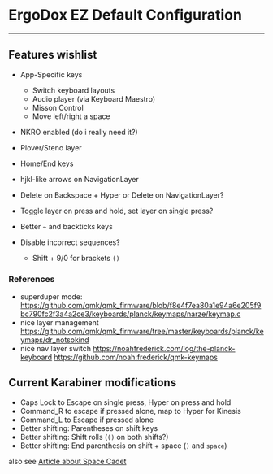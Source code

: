 # ErgoDox EZ Default Configuration
---------------

## Features wishlist

* App-Specific keys
  * Switch keyboard layouts
  * Audio player (via Keyboard Maestro)
  * Misson Control
  * Move left/right a space 
* NKRO enabled (do i really need it?)
* Plover/Steno layer
* Home/End keys
* hjkl-like arrows on NavigationLayer
* Delete on Backspace + Hyper or Delete on NavigationLayer?
* Toggle layer on press and hold, set layer on single press?
* Better `~` and backticks keys

* Disable incorrect sequences?
  * Shift + 9/0 for brackets `()`


### References

* superduper mode: https://github.com/qmk/qmk_firmware/blob/f8e4f7ea80a1e94a6e205f9bc790fc2f3a4a2ce3/keyboards/planck/keymaps/narze/keymap.c
* nice layer management https://github.com/qmk/qmk_firmware/tree/master/keyboards/planck/keymaps/dr_notsokind
* nice nav layer switch https://noahfrederick.com/log/the-planck-keyboard https://github.com/noah:frederick/qmk-keymaps


## Current Karabiner modifications

* Caps Lock to Escape on single press, Hyper on press and hold
* Command_R to escape if pressed alone, map to Hyper for Kinesis
* Command_L to Escape if pressed alone
* Better shifting: Parentheses on shift keys
* Better shifting: Shift rolls (`()` on both shifts?)
* Better shifting: End parenthesis on shift + space (`)` and `space`)

also see [Article about Space Cadet](http://stevelosh.com/blog/2012/10/a-modern-space-cadet/)

